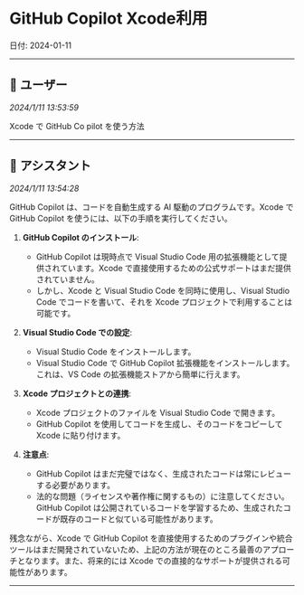 # GitHub Copilot Xcode利用

日付: 2024-01-11

---

## 👤 ユーザー
*2024/1/11 13:53:59*

Xcode で GitHub Co pilot を使う方法

---

## 🤖 アシスタント
*2024/1/11 13:54:28*

GitHub Copilot は、コードを自動生成する AI 駆動のプログラムです。Xcode で GitHub Copilot を使うには、以下の手順を実行してください。

1. **GitHub Copilot のインストール**:
   - GitHub Copilot は現時点で Visual Studio Code 用の拡張機能として提供されています。Xcode で直接使用するための公式サポートはまだ提供されていません。
   - しかし、Xcode と Visual Studio Code を同時に使用し、Visual Studio Code でコードを書いて、それを Xcode プロジェクトで利用することは可能です。

2. **Visual Studio Code での設定**:
   - Visual Studio Code をインストールします。
   - Visual Studio Code で GitHub Copilot 拡張機能をインストールします。これは、VS Code の拡張機能ストアから簡単に行えます。

3. **Xcode プロジェクトとの連携**:
   - Xcode プロジェクトのファイルを Visual Studio Code で開きます。
   - GitHub Copilot を使用してコードを生成し、そのコードをコピーして Xcode に貼り付けます。

4. **注意点**:
   - GitHub Copilot はまだ完璧ではなく、生成されたコードは常にレビューする必要があります。
   - 法的な問題（ライセンスや著作権に関するもの）に注意してください。GitHub Copilot は公開されているコードを学習するため、生成されたコードが既存のコードと似ている可能性があります。

残念ながら、Xcode で GitHub Copilot を直接使用するためのプラグインや統合ツールはまだ開発されていないため、上記の方法が現在のところ最善のアプローチとなります。また、将来的には Xcode での直接的なサポートが提供される可能性があります。

---
